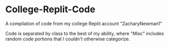 # College-Replit-Code
A compilation of code from my college Replit account "ZacharyNewman1"

Code is separated by class to the best of my ability, where "Misc" includes random code portions that I couldn't otherwise categorize.
